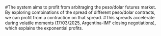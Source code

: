 #The system aims to profit from arbitraging the peso/dolar futures market. By exploring combinations of the spread of different peso/dolar contracts, we can profit from a contraction on that spread. 
#This spreads accelerate during volatile moments (17/03/2025, Argentina-IMF closing negotiations), which explains the exponential profits.
